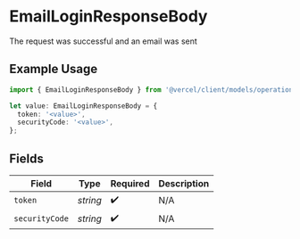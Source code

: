 # EmailLoginResponseBody

The request was successful and an email was sent

## Example Usage

```typescript
import { EmailLoginResponseBody } from '@vercel/client/models/operations';

let value: EmailLoginResponseBody = {
  token: '<value>',
  securityCode: '<value>',
};
```

## Fields

| Field          | Type     | Required           | Description |
| -------------- | -------- | ------------------ | ----------- |
| `token`        | _string_ | :heavy_check_mark: | N/A         |
| `securityCode` | _string_ | :heavy_check_mark: | N/A         |
